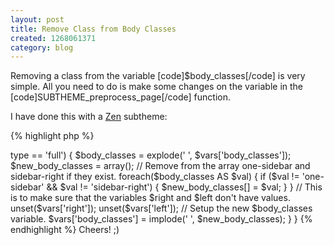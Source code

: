 ```yaml
--- 
layout: post
title: Remove Class from Body Classes
created: 1268061371
category: blog
---
```


Removing a class from the variable [code]$body_classes[/code] is very simple. All you need to do is make some changes on the variable in the [code]SUBTHEME_preprocess_page[/code] function.

I have done this with a [Zen](http://drupal.org/project/zen) subtheme:

{% highlight php %}
<?php
function SUBTHEME_preprocess_page(&$vars, $hook) {
  if {$node = menu_get_object()) {
    $vars['node'] = $node;
  }

  /*
   * Make some changes once the node type is 'full'. 'full' is the content
   * type I am using for pages with no sidebars.
   */
  if ($node->type == 'full') {
    $body_classes = explode(' ', $vars['body_classes']);
    $new_body_classes = array();

    // Remove from the array one-sidebar and sidebar-right if they exist.
    foreach($body_classes AS $val) {
      if ($val != 'one-sidebar' && $val != 'sidebar-right') {
        $new_body_classes[] = $val;
      }   
    }   

    // This is to make sure that the variables $right and $left don't have values.
    unset($vars['right']);
    unset($vars['left']);

    // Setup the new $body_classes variable.
    $vars['body_classes'] = implode(' ', $new_body_classes);
  }
}
{% endhighlight %}

Cheers! ;)
